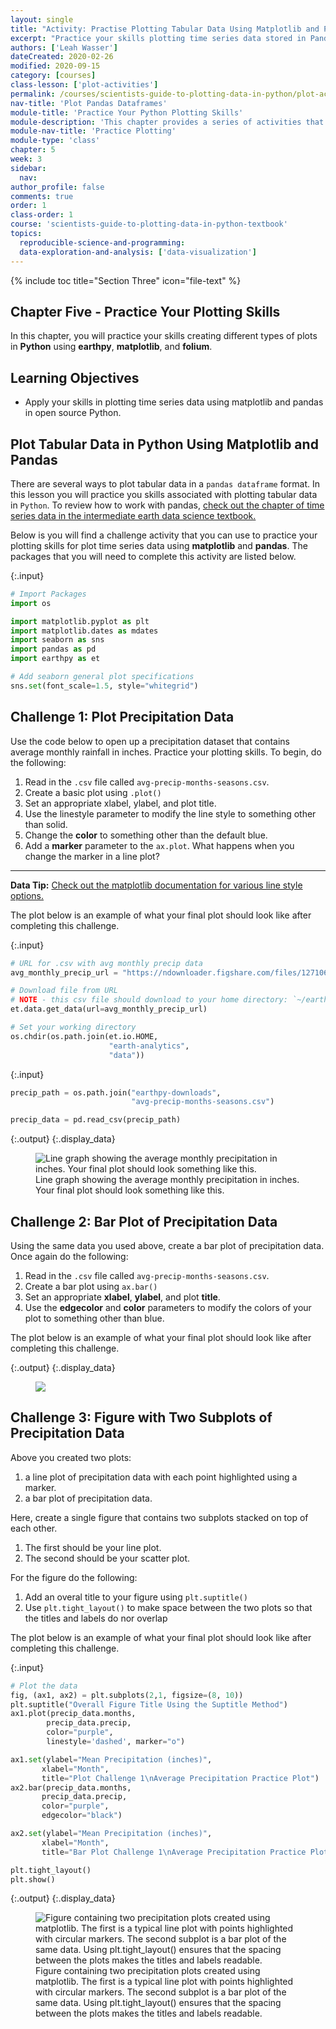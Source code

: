 ```yaml
---
layout: single
title: "Activity: Practise Plotting Tabular Data Using Matplotlib and Pandas in Open Source Python"
excerpt: "Practice your skills plotting time series data stored in Pandas Data Frames in Python."
authors: ['Leah Wasser']
dateCreated: 2020-02-26
modified: 2020-09-15
category: [courses]
class-lesson: ['plot-activities']
permalink: /courses/scientists-guide-to-plotting-data-in-python/plot-activities/plot-tabular-pandas-data-python/
nav-title: 'Plot Pandas Dataframes'
module-title: 'Practice Your Python Plotting Skills'
module-description: 'This chapter provides a series of activities that allow you to practice your Python plotting skills using differen types of data.'
module-nav-title: 'Practice Plotting'
module-type: 'class'
chapter: 5
week: 3
sidebar:
  nav:
author_profile: false
comments: true
order: 1
class-order: 1
course: 'scientists-guide-to-plotting-data-in-python-textbook'
topics:
  reproducible-science-and-programming:
  data-exploration-and-analysis: ['data-visualization']
---
```


{% include toc title="Section Three" icon="file-text" %}

<div class='notice--success' markdown="1">

## <i class="fa fa-ship" aria-hidden="true"></i> Chapter Five - Practice Your Plotting Skills

In this chapter, you will practice your skills creating different types of plots in **Python** using **earthpy**, **matplotlib**, and **folium**. 

</div>


<div class='notice--success' markdown="1">

## <i class="fa fa-graduation-cap" aria-hidden="true"></i> Learning Objectives

* Apply your skills in plotting time series data using matplotlib and pandas in open source Python. 

</div>


## Plot Tabular Data in Python Using Matplotlib and Pandas

There are several ways to plot tabular data in a `pandas dataframe` format. In this lesson you will practice you skills associated with plotting tabular data in `Python`. To review how to work with pandas, <a href="{{ site.baseurl }}/courses/intro-to-earth-data-science/scientific-data-structures-python/pandas-dataframes/">check out the chapter of time series data in the intermediate earth data science textbook.</a>

Below is you will find a challenge activity that you can use to practice your 
plotting skills for plot time series data using **matplotlib** and **pandas**. 
The packages that you will need to complete this activity are listed below. 


{:.input}
```python
# Import Packages
import os

import matplotlib.pyplot as plt
import matplotlib.dates as mdates
import seaborn as sns
import pandas as pd
import earthpy as et

# Add seaborn general plot specifications
sns.set(font_scale=1.5, style="whitegrid")
```

<div class="notice--warning" markdown="1">

## <i class="fa fa-pencil-square-o" aria-hidden="true"></i> Challenge 1: Plot Precipitation Data

Use the code below to open up a precipitation dataset that contains average monthly rainfall 
in inches. Practice your plotting skills. To begin, do the following: 

1. Read in the `.csv` file called `avg-precip-months-seasons.csv`.
2. Create a basic plot using `.plot()`
3. Set an appropriate xlabel, ylabel, and plot title. 
4. Use the linestyle parameter to modify the line style to something other than solid.
5. Change the **color** to something other than the default blue. 
6. Add a **marker** parameter to the `ax.plot`. What happens when you change the marker in a line plot? 

</div>

****
<div class='notice--success alert alert-info' markdown="1">

<i class="fa fa-star"></i> **Data Tip:** <a href="https://matplotlib.org/3.1.0/gallery/lines_bars_and_markers/linestyles.html" target="_blank">Check out the matplotlib documentation for various line style options.</a>

</div>



The plot below is an example of what your final plot should look like after 
completing this challenge. 


{:.input}
```python
# URL for .csv with avg monthly precip data
avg_monthly_precip_url = "https://ndownloader.figshare.com/files/12710618"

# Download file from URL
# NOTE - this csv file should download to your home directory: `~/earth-analytics/earthpy-downloads`
et.data.get_data(url=avg_monthly_precip_url)

# Set your working directory
os.chdir(os.path.join(et.io.HOME,
                      "earth-analytics",
                      "data"))
```

{:.input}
```python
precip_path = os.path.join("earthpy-downloads",
                           "avg-precip-months-seasons.csv")

precip_data = pd.read_csv(precip_path)
```


{:.output}
{:.display_data}

<figure>

<img src = "{{ site.url }}/images/courses/plot-data-in-python-textbook/03-plotting-activities/2020-06-24-activity-01-tabular-data/2020-06-24-activity-01-tabular-data_7_0.png" alt = "Line graph showing the average monthly precipitation in inches. Your final plot should look something like this.">
<figcaption>Line graph showing the average monthly precipitation in inches. Your final plot should look something like this.</figcaption>

</figure>




<div class="notice--warning" markdown="1">

## <i class="fa fa-pencil-square-o" aria-hidden="true"></i> Challenge 2: Bar Plot of Precipitation Data

Using the same data you used above, create a bar plot of precipitation data. 
Once again do the following: 

1. Read in the `.csv` file called `avg-precip-months-seasons.csv`.
2. Create a bar plot using `ax.bar()`
3. Set an appropriate **xlabel**, **ylabel**, and plot **title**. 
4. Use the **edgecolor** and **color** parameters to modify the colors of your plot to something other than blue.
</div>

The plot below is an example of what your final plot should look like after 
completing this challenge. 



{:.output}
{:.display_data}

<figure>

<img src = "{{ site.url }}/images/courses/plot-data-in-python-textbook/03-plotting-activities/2020-06-24-activity-01-tabular-data/2020-06-24-activity-01-tabular-data_9_0.png">

</figure>




<div class="notice--warning" markdown="1">

## <i class="fa fa-pencil-square-o" aria-hidden="true"></i> Challenge 3: Figure with Two Subplots of Precipitation Data

Above you created two plots:

1. a line plot of precipitation data with each point highlighted using a marker.
2. a bar plot of precipitation data.


Here, create a single figure that contains two subplots stacked on top of each other.

1. The first should be your line plot. 
2. The second should be your scatter plot. 

For the figure do the following:

1. Add an overal title to your figure using `plt.suptitle()`
2. Use `plt.tight_layout()` to make space between the two plots so that the titles and labels do nor overlap

</div>

The plot below is an example of what your final plot should look like after 
completing this challenge. 


{:.input}
```python
# Plot the data
fig, (ax1, ax2) = plt.subplots(2,1, figsize=(8, 10))
plt.suptitle("Overall Figure Title Using the Suptitle Method")
ax1.plot(precip_data.months,
        precip_data.precip,
        color="purple",
        linestyle='dashed', marker="o")

ax1.set(ylabel="Mean Precipitation (inches)",
       xlabel="Month",
       title="Plot Challenge 1\nAverage Precipitation Practice Plot")
ax2.bar(precip_data.months,
       precip_data.precip,
       color="purple",
       edgecolor="black")

ax2.set(ylabel="Mean Precipitation (inches)",
       xlabel="Month",
       title="Bar Plot Challenge 1\nAverage Precipitation Practice Plot")

plt.tight_layout()
plt.show()
```

{:.output}
{:.display_data}

<figure>

<img src = "{{ site.url }}/images/courses/plot-data-in-python-textbook/03-plotting-activities/2020-06-24-activity-01-tabular-data/2020-06-24-activity-01-tabular-data_11_0.png" alt = "Figure containing two precipitation plots created using matplotlib. The first is a typical line plot with points highlighted with circular markers. The second subplot is a bar plot of the same data. Using plt.tight_layout() ensures that the spacing between the plots makes the titles and labels readable. ">
<figcaption>Figure containing two precipitation plots created using matplotlib. The first is a typical line plot with points highlighted with circular markers. The second subplot is a bar plot of the same data. Using plt.tight_layout() ensures that the spacing between the plots makes the titles and labels readable. </figcaption>

</figure>





